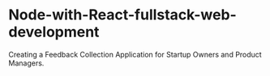 # Node-with-React-fullstack-web-development

Creating a Feedback Collection Application for Startup Owners and Product Managers.
